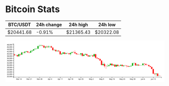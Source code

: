 # Bitcoin Stats

BTC/USDT|24h change|24h high|24h low|
|---|---|---|---|
|$20441.68|-0.91%|$21365.43|$20322.08|

<img src="./chart.svg">
